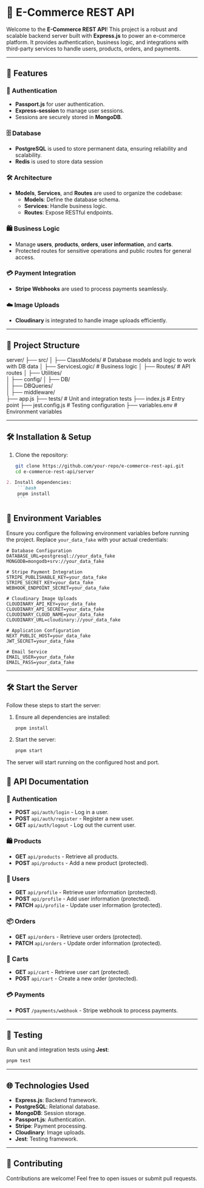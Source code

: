 # 🛒 E-Commerce REST API

Welcome to the **E-Commerce REST API**! This project is a robust and scalable backend server built with **Express.js** to power an e-commerce platform. It provides authentication, business logic, and integrations with third-party services to handle users, products, orders, and payments.

---

## 🚀 Features

### 🔐 Authentication
- **Passport.js** for user authentication.
- **Express-session** to manage user sessions.
- Sessions are securely stored in **MongoDB**.

### 🗄️ Database
- **PostgreSQL** is used to store permanent data, ensuring reliability and scalability.
- **Redis** is used to store data session

### 🛠️ Architecture
- **Models**, **Services**, and **Routes** are used to organize the codebase:
  - **Models**: Define the database schema.
  - **Services**: Handle business logic.
  - **Routes**: Expose RESTful endpoints.

### 🛍️ Business Logic
- Manage **users**, **products**, **orders**, **user information**, and **carts**.
- Protected routes for sensitive operations and public routes for general access.

### 💳 Payment Integration
- **Stripe Webhooks** are used to process payments seamlessly.

### ☁️ Image Uploads
- **Cloudinary** is integrated to handle image uploads efficiently.

---

## 📂 Project Structure
server/ 
├── src/ 
│ ├── ClassModels/ # Database models and logic to work with DB data 
│ ├── ServicesLogic/ # Business logic 
│ ├── Routes/ # API routes 
│ ├── Utilities/  
│ ├── config/ 
│ ├── DB/   
│ ├── DBQueries/  
│ ├── middleware/  
├── app.js
├── tests/ # Unit and integration tests 
├── index.js # Entry point 
├── jest.config.js # Testing configuration 
├── variables.env # Environment variables


---

## 🛠️ Installation & Setup

1. Clone the repository:
   ```bash
   git clone https://github.com/your-repo/e-commerce-rest-api.git
   cd e-commerce-rest-api/server

```markdown
2. Install dependencies:
    ```bash
    pnpm install
    ```
```

## 🔑 Environment Variables

Ensure you configure the following environment variables before running the project. Replace `your_data_fake` with your actual credentials:

```env
# Database Configuration
DATABASE_URL=postgresql://your_data_fake
MONGODB=mongodb+srv://your_data_fake

# Stripe Payment Integration
STRIPE_PUBLISHABLE_KEY=your_data_fake
STRIPE_SECRET_KEY=your_data_fake
WEBHOOK_ENDPOINT_SECRET=your_data_fake

# Cloudinary Image Uploads
CLOUDINARY_API_KEY=your_data_fake
CLOUDINARY_API_SECRET=your_data_fake
CLOUDINARY_CLOUD_NAME=your_data_fake
CLOUDINARY_URL=cloudinary://your_data_fake

# Application Configuration
NEXT_PUBLIC_HOST=your_data_fake
JWT_SECRET=your_data_fake

# Email Service
EMAIL_USER=your_data_fake
EMAIL_PASS=your_data_fake
```

---

## 🛠️ Start the Server

Follow these steps to start the server:

1. Ensure all dependencies are installed:
    ```bash
    pnpm install
    ```

2. Start the server:
    ```bash
    pnpm start
    ```

The server will start running on the configured host and port.

## 📖 API Documentation

### 🔐 Authentication
- **POST** `api/auth/login` - Log in a user.
- **POST** `api/auth/register` - Register a new user.
- **GET** `api/auth/logout` - Log out the current user.

### 🛍️ Products
- **GET** `api/products` - Retrieve all products.
- **POST** `api/products` - Add a new product (protected).

### 👤 Users
- **GET** `api/profile` - Retrieve user information (protected).
- **POST** `api/profile` - Add user information (protected).
- **PATCH** `api/profile` - Update user information (protected).

### 📦 Orders
- **GET** `api/orders` - Retrieve user orders (protected).
- **PATCH** `api/orders` - Update order information (protected).

### 🛒 Carts
- **GET** `api/cart` - Retrieve user cart (protected).
- **POST** `api/cart` - Create a new order (protected).

### 💳 Payments
- **POST** `/payments/webhook` - Stripe webhook to process payments.

---

## 🧪 Testing

Run unit and integration tests using **Jest**:

```bash
pnpm test
```

---

## 🌐 Technologies Used

- **Express.js**: Backend framework.
- **PostgreSQL**: Relational database.
- **MongoDB**: Session storage.
- **Passport.js**: Authentication.
- **Stripe**: Payment processing.
- **Cloudinary**: Image uploads.
- **Jest**: Testing framework.

---

## 🤝 Contributing

Contributions are welcome! Feel free to open issues or submit pull requests.
